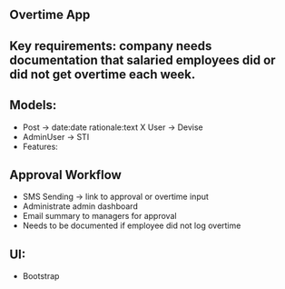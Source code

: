  ## Overtime App

## Key requirements: company needs documentation that salaried employees did or did not get overtime each week.

## Models:

- Post -> date:date rationale:text
X User -> Devise
- AdminUser -> STI
- Features:

## Approval Workflow
- SMS Sending -> link to approval or overtime input
- Administrate admin dashboard
- Email summary to managers for approval
- Needs to be documented if employee did not log overtime

## UI:

- Bootstrap